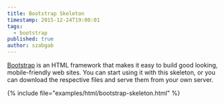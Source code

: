 ```yaml
---
title: Bootstrap Skeleton
timestamp: 2015-12-24T19:00:01
tags:
  - bootstrap
published: true
author: szabgab
---
```



[Bootstrap](http://getbootstrap.com/) is an HTML framework that makes it easy to build good looking, mobile-friendly web sites.
You can start using it with this skeleton, or you can download the respective files and serve them from your own server.


{% include file="examples/html/bootstrap-skeleton.html" %}

